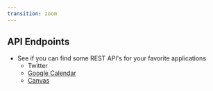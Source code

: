 ```yaml
---
transition: zoom
---
```


## API Endpoints

- See if you can find some REST API's for your favorite applications
  - Twitter
  - [Google Calendar](https://developers.google.com/calendar/v3/reference)
  - [Canvas](https://canvas.instructure.com/doc/api/)
